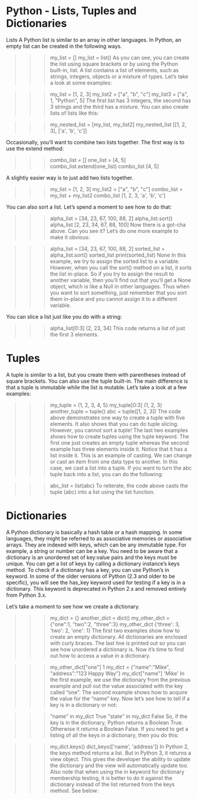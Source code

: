 # Python - Lists, Tuples and Dictionaries


Lists
A Python list is similar to an array in other languages. In Python, an empty list can be created in the following ways.

>>> my_list = []
>>> my_list = list()
As you can see, you can create the list using square brackets or by using the Python built-in, list. A list contains a list of elements, such as strings, integers, objects or a mixture of types. Let’s take a look at some examples:

>>> my_list = [1, 2, 3]
>>> my_list2 = ["a", "b", "c"]
>>> my_list3 = ["a", 1, "Python", 5]
The first list has 3 integers, the second has 3 strings and the third has a mixture. You can also create lists of lists like this:

>>> my_nested_list = [my_list, my_list2]
>>> my_nested_list
[[1, 2, 3], ['a', 'b', 'c']]

Occasionally, you’ll want to combine two lists together. The first way is to use the extend method:

>>> combo_list = []
>>> one_list = [4, 5]
>>> combo_list.extend(one_list)
>>> combo_list
[4, 5]

A slightly easier way is to just add two lists together.

>>> my_list = [1, 2, 3]
>>> my_list2 = ["a", "b", "c"]
>>> combo_list = my_list + my_list2
>>> combo_list
[1, 2, 3, 'a', 'b', 'c']

You can also sort a list. Let’s spend a moment to see how to do that:

>>> alpha_list = [34, 23, 67, 100, 88, 2]
>>> alpha_list.sort()
>>> alpha_list
[2, 23, 34, 67, 88, 100]
Now there is a got-cha above. Can you see it? Let’s do one more example to make it obvious:

>>> alpha_list = [34, 23, 67, 100, 88, 2]
>>> sorted_list = alpha_list.sort()
>>> sorted_list
>>> print(sorted_list)
None
In this example, we try to assign the sorted list to a variable. However, when you call the sort() method on a list, it sorts the list in-place. So if you try to assign the result to another variable, then you’ll find out that you’ll get a None object, which is like a Null in other languages. Thus when you want to sort something, just remember that you sort them in-place and you cannot assign it to a different variable.

You can slice a list just like you do with a string:

>>> alpha_list[0:3]
[2, 23, 34]
This code returns a list of just the first 3 elements.

# Tuples
A tuple is similar to a list, but you create them with parentheses instead of square brackets. You can also use the tuple built-in. The main difference is that a tuple is immutable while the list is mutable. Let’s take a look at a few examples:

>>> my_tuple = (1, 2, 3, 4, 5)
>>> my_tuple[0:3]
(1, 2, 3)
>>> another_tuple = tuple()
>>> abc = tuple([1, 2, 3])
The code above demonstrates one way to create a tuple with five elements. It also shows that you can do tuple slicing. However, you cannot sort a tuple! The last two examples shows how to create tuples using the tuple keyword. The first one just creates an empty tuple whereas the second example has three elements inside it. Notice that it has a list inside it. This is an example of casting. We can change or cast an item from one data type to another. In this case, we cast a list into a tuple. If you want to turn the abc tuple back into a list, you can do the following:

>>> abc_list = list(abc)
To reiterate, the code above casts the tuple (abc) into a list using the list function.

# Dictionaries
A Python dictionary is basically a hash table or a hash mapping. In some languages, they might be referred to as associative memories or associative arrays. They are indexed with keys, which can be any immutable type. For example, a string or number can be a key. You need to be aware that a dictionary is an unordered set of key:value pairs and the keys must be unique. You can get a list of keys by calling a dictionary instance’s keys method. To check if a dictionary has a key, you can use Python’s in keyword. In some of the older versions of Python (2.3 and older to be specific), you will see the has_key keyword used for testing if a key is in a dictionary. This keyword is deprecated in Python 2.x and removed entirely from Python 3.x.

Let’s take a moment to see how we create a dictionary.

>>> my_dict = {}
>>> another_dict = dict()
>>> my_other_dict = {"one":1, "two":2, "three":3}
>>> my_other_dict
{'three': 3, 'two': 2, 'one': 1}
The first two examples show how to create an empty dictionary. All dictionaries are enclosed with curly braces. The last line is printed out so you can see how unordered a dictionary is. Now it’s time to find out how to access a value in a dictionary.

>>> my_other_dict["one"]
1
>>> my_dict = {"name":"Mike", "address":"123 Happy Way"}
>>> my_dict["name"]
'Mike'
In the first example, we use the dictionary from the previous example and pull out the value associated with the key called “one”. The second example shows how to acquire the value for the “name” key. Now let’s see how to tell if a key is in a dictionary or not:

>>> "name" in my_dict
True
>>> "state" in my_dict
False
So, if the key is in the dictionary, Python returns a Boolean True. Otherwise it returns a Boolean False. If you need to get a listing of all the keys in a dictionary, then you do this:

>>> my_dict.keys()
dict_keys(['name', 'address'])
In Python 2, the keys method returns a list. But in Python 3, it returns a view object. This gives the developer the ability to update the dictionary and the view will automatically update too. Also note that when using the in keyword for dictionary membership testing, it is better to do it against the dictionary instead of the list returned from the keys method. See below:

